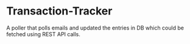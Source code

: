 # Transaction-Tracker
A poller that polls emails and updated the entries in DB which could be fetched using REST API calls.

